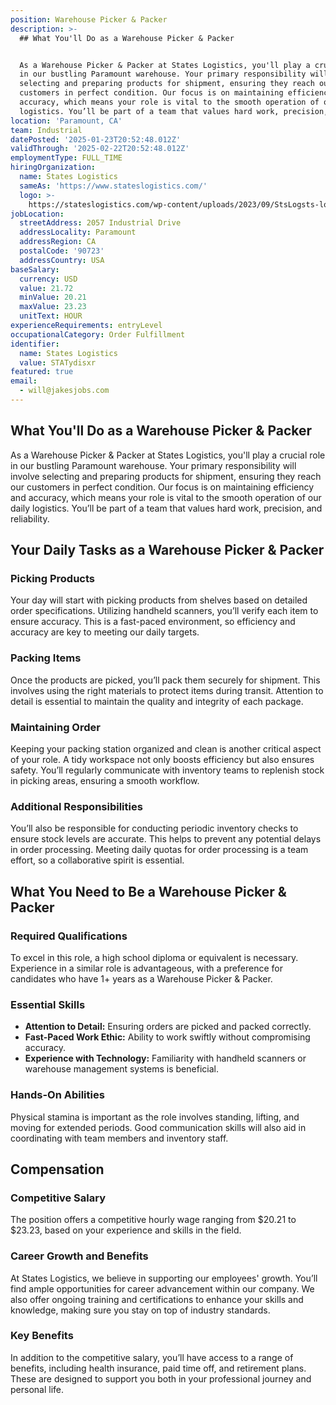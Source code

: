 ```yaml
---
position: Warehouse Picker & Packer
description: >-
  ## What You'll Do as a Warehouse Picker & Packer


  As a Warehouse Picker & Packer at States Logistics, you'll play a crucial role
  in our bustling Paramount warehouse. Your primary responsibility will involve
  selecting and preparing products for shipment, ensuring they reach our
  customers in perfect condition. Our focus is on maintaining efficiency and
  accuracy, which means your role is vital to the smooth operation of our daily
  logistics. You’ll be part of a team that values hard work, precision,...
location: 'Paramount, CA'
team: Industrial
datePosted: '2025-01-23T20:52:48.012Z'
validThrough: '2025-02-22T20:52:48.012Z'
employmentType: FULL_TIME
hiringOrganization:
  name: States Logistics
  sameAs: 'https://www.stateslogistics.com/'
  logo: >-
    https://stateslogistics.com/wp-content/uploads/2023/09/StsLogsts-logo-170x170px.png
jobLocation:
  streetAddress: 2057 Industrial Drive
  addressLocality: Paramount
  addressRegion: CA
  postalCode: '90723'
  addressCountry: USA
baseSalary:
  currency: USD
  value: 21.72
  minValue: 20.21
  maxValue: 23.23
  unitText: HOUR
experienceRequirements: entryLevel
occupationalCategory: Order Fulfillment
identifier:
  name: States Logistics
  value: STATydisxr
featured: true
email:
  - will@jakesjobs.com
---
```




## What You'll Do as a Warehouse Picker & Packer

As a Warehouse Picker & Packer at States Logistics, you'll play a crucial role in our bustling Paramount warehouse. Your primary responsibility will involve selecting and preparing products for shipment, ensuring they reach our customers in perfect condition. Our focus is on maintaining efficiency and accuracy, which means your role is vital to the smooth operation of our daily logistics. You’ll be part of a team that values hard work, precision, and reliability.

## Your Daily Tasks as a Warehouse Picker & Packer

### Picking Products

Your day will start with picking products from shelves based on detailed order specifications. Utilizing handheld scanners, you’ll verify each item to ensure accuracy. This is a fast-paced environment, so efficiency and accuracy are key to meeting our daily targets.

### Packing Items

Once the products are picked, you’ll pack them securely for shipment. This involves using the right materials to protect items during transit. Attention to detail is essential to maintain the quality and integrity of each package.

### Maintaining Order

Keeping your packing station organized and clean is another critical aspect of your role. A tidy workspace not only boosts efficiency but also ensures safety. You’ll regularly communicate with inventory teams to replenish stock in picking areas, ensuring a smooth workflow.

### Additional Responsibilities

You’ll also be responsible for conducting periodic inventory checks to ensure stock levels are accurate. This helps to prevent any potential delays in order processing. Meeting daily quotas for order processing is a team effort, so a collaborative spirit is essential.

## What You Need to Be a Warehouse Picker & Packer

### Required Qualifications

To excel in this role, a high school diploma or equivalent is necessary. Experience in a similar role is advantageous, with a preference for candidates who have 1+ years as a Warehouse Picker & Packer.

### Essential Skills

- **Attention to Detail:** Ensuring orders are picked and packed correctly.
- **Fast-Paced Work Ethic:** Ability to work swiftly without compromising accuracy.
- **Experience with Technology:** Familiarity with handheld scanners or warehouse management systems is beneficial.

### Hands-On Abilities

Physical stamina is important as the role involves standing, lifting, and moving for extended periods. Good communication skills will also aid in coordinating with team members and inventory staff.

## Compensation

### Competitive Salary

The position offers a competitive hourly wage ranging from $20.21 to $23.23, based on your experience and skills in the field.

### Career Growth and Benefits

At States Logistics, we believe in supporting our employees' growth. You’ll find ample opportunities for career advancement within our company. We also offer ongoing training and certifications to enhance your skills and knowledge, making sure you stay on top of industry standards.

### Key Benefits

In addition to the competitive salary, you’ll have access to a range of benefits, including health insurance, paid time off, and retirement plans. These are designed to support you both in your professional journey and personal life.
